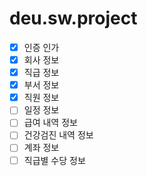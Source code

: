 # deu.sw.project

- [x] 인증 인가
- [x] 회사 정보
- [x] 직급 정보
- [x] 부서 정보 
- [x] 직원 정보
- [ ] 일정 정보
- [ ] 급여 내역 정보
- [ ] 건강검진 내역 정보
- [ ] 계좌 정보
- [ ] 직급별 수당 정보